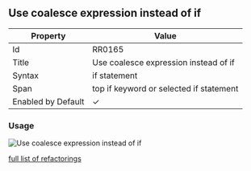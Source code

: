 ## Use coalesce expression instead of if

| Property | Value |
| -------- | ----- |
| Id | RR0165 |
| Title | Use coalesce expression instead of if |
| Syntax | if statement |
| Span | top if keyword or selected if statement |
| Enabled by Default | &#x2713; |

### Usage

![Use coalesce expression instead of if](../../images/refactorings/UseCoalesceExpressionInsteadOfIf.png)

[full list of refactorings](Refactorings.md)